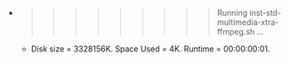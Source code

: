 * >>>>>>>>> Running inst-std-multimedia-xtra-ffmpeg.sh ...
  * Disk size = 3328156K. Space Used = 4K. Runtime = 00:00:00:01.
